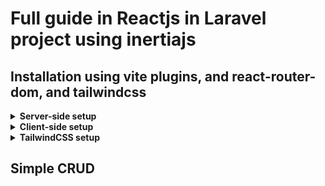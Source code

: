 # Full guide in Reactjs in Laravel project using inertiajs

## Installation using vite plugins, and react-router-dom, and tailwindcss

<details>
<summary>
    <b>Server-side setup</b>
</summary>
<br />
     
1. **First, install the Inertia server-side adapter using the Composer package manager.**

```
composer require inertiajs/inertia-laravel
```

2. **Root template**
<p>
    Next, set up the root template that will be loaded on the first-page visit to your application. This will be used to load your site assets (CSS and JavaScript), and will also contain a root <div> in which to boot your JavaScript application.
</p>
        
```
<!DOCTYPE html>
<html lang="en">
  <head>
    <meta charset="utf-8" />
    <meta name="viewport" content="width=device-width, initial-scale=1.0, maximum-scale=1.0" />
    @vite('resources/js/app.js')
    @inertiaHead
  </head>
  <body>
    @inertia
  </body>
</html>
```

3. **Middleware**
<p>
Next, we need to set up the Inertia middleware. You can accomplish this by publishing the <code>HandleInertiaRequests</code> middleware to your application, which can be done using the following Artisan command.
</p>

```
php artisan inertia:middleware
```

<p>
Once the middleware has been published, register the <code>HandleInertiaRequests</code> middleware in your <code>App\Http\Kernel</code> as the last item in your web middleware group.
</p>

```
'web' => [
    // ...
    \App\Http\Middleware\HandleInertiaRequests::class,
],
```

</details>


<details>
<summary>
    <b>Client-side setup</b>
</summary>
<br />

1. **Install dependencies - Install inertia, vite, and router**
<p>
First, install the Inertia client-side adapter corresponding to your framework of choice.
</p>

```
npm install @inertiajs/react @vitejs/plugin-react react-router-dom
```

2. **Initialize the Inertia app**
<p>
Next, update your main JavaScript file to boot your Inertia app. To accomplish this, we'll initialize the client-side framework with the base Inertia component.
</p>

```
import { createInertiaApp } from '@inertiajs/react'
import { createRoot } from 'react-dom/client'

createInertiaApp({
  resolve: name => {
    const pages = import.meta.glob('./Pages/**/*.jsx', { eager: true })
    return pages[`./Pages/${name}.jsx`]
  },
  setup({ el, App, props }) {
    createRoot(el).render(<App {...props} />)
  },
})
```
</details>

<details>
    <summary>
        <b>TailwindCSS setup</b>
    </summary>
    <br />
</details>

## Simple CRUD 



























